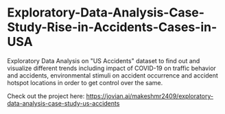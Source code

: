 # Exploratory-Data-Analysis-Case-Study-Rise-in-Accidents-Cases-in-USA
Exploratory Data Analysis on "US Accidents" dataset to find out and visualize different trends including impact of COVID-19 on traffic behavior and accidents, environmental stimuli on accident occurrence and accident hotspot locations in order to get control over the same.

Check out the project here: https://jovian.ai/makeshmr2409/exploratory-data-analysis-case-study-us-accidents
